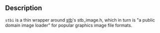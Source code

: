 ## Description

`stbi` is a thin wrapper around [stb](https://github.com/nothings/stb)'s stb_image.h, which in turn
is "a public domain image loader" for popular graphics image file formats.
